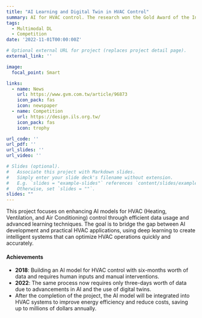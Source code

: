 ```yaml
---
title: "AI Learning and Digital Twin in HVAC Control"
summary: AI for HVAC control. The research won the Gold Award of the Intelligent Living Space Design Competition in 2022.
tags:
  - Multimodal DL
  - Competition
date: '2022-11-01T00:00:00Z'

# Optional external URL for project (replaces project detail page).
external_link: ''

image:
  focal_point: Smart

links:
  - name: News
    url: https://www.gvm.com.tw/article/96873
    icon_pack: fas
    icon: newspaper
  - name: Competition
    url: https://design.ils.org.tw/
    icon_pack: fas
    icon: trophy

url_code: ''
url_pdf: ''
url_slides: ''
url_video: ''

# Slides (optional).
#   Associate this project with Markdown slides.
#   Simply enter your slide deck's filename without extension.
#   E.g. `slides = "example-slides"` references `content/slides/example-slides.md`.
#   Otherwise, set `slides = ""`.
slides: ""
---
```


This project focuses on enhancing AI models for HVAC (Heating, Ventilation, and Air Conditioning) control through efficient data usage and advanced learning techniques. The goal is to bridge the gap between AI development and practical HVAC applications, using deep learning to create intelligent systems that can optimize HVAC operations quickly and accurately.

#### Achievements

- **2018**: Building an AI model for HVAC control with six-months worth of data and requires human inputs and manual interventions.
- **2022**: The same process now requires only three-days worth of data due to advancements in AI and the use of digital twins.
- After the completion of the project, the AI model will be integrated into HVAC systems to improve energy efficiency and reduce costs, saving up to millions of dollars annually.